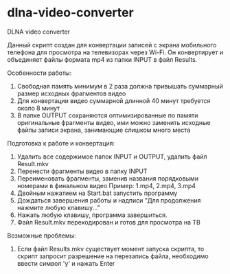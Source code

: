 # dlna-video-converter
DLNA video converter

Данный скрипт создан для конвертации записей с экрана мобильного телефона для просмотра на телевизорах через Wi-Fi. Он конвертирует и объединяет файлы формата mp4 из папки INPUT в файл Results.

Особенности работы:
1. Свободная память минимум в 2 раза должна привышать суммарный размер исходных фрагментов видео
2. Для конвертации видео суммарной длинной 40 минут требуется около 8 минут
3. В папке OUTPUT сохраняются оптимизированные по памяти оригинальные фрагменты видео, ими можно заменить исходные файлы записи экрана, занимающие слишком много места

Подготовка к работе и конвертация:
1. Удалить все содержимое папок INPUT и OUTPUT, удалить файл Result.mkv
2. Перенести фрагменты видео в папку INPUT
3. Переименовать фрагменты, заменив названия порядковыми номерами в финальном видео
Пример: 1.mp4, 2.mp4, 3.mp4
4. Двойным нажатием на Start.bat запустить программу
5. Дождаться завершения работы и надписи "Для продолжения нажмите любую клавишу..."
6. Нажать любую клавишу, программа завершиться.
7. Файл Result.mkv перекодирован и готов для просмотра на ТВ

Возможные проблемы:
1. Если файл Results.mkv существует момент запуска скрипта, то скрипт запросит разрешение на перезапись файла, необходимо ввести символ 'y' и нажать Enter
